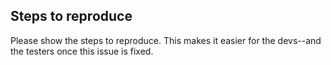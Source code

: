 
## Steps to reproduce

Please show the steps to reproduce. This makes it easier for the devs--and the testers once this issue is fixed.
